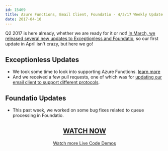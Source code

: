 ```yaml
---
id: 15469
title: Azure Functions, Email Client, Foundatio - 4/3/17 Weekly Update
date: 2017-04-10
---
```


Q2 2017 is here already, whether we are ready for it or not! [In March, we released several new updates to Exceptionless and Foundatio](/march-update-rollup-new-releases-updates-bug-fixes/), so our first update in April isn't crazy, but here we go!<!--more-->

## Exceptionless Updates

* We took some time to look into supporting Azure Functions. <a href="https://github.com/exceptionless/Exceptionless/pull/293" target="_blank">learn more</a>
* And we received a few pull requests, one of which was for <a href="https://github.com/exceptionless/Exceptionless/pull/291" target="_blank">updating our email client to support different protocols</a>.

## Foundatio Updates

* This past week, we worked on some bug fixes related to queue processing in Foundatio.

<h2 style="text-align: center;">
  <a href="https://youtu.be/ShnXh4Mgx4U?list=PLGHP7IVwFs_81fZTMgF7Dm5e0Ax4YvW_V">WATCH NOW</a>
</h2>

<p style="text-align: center;">
  <a href="/category/live-coding/">Watch more Live Code Demos</a>
</p>
